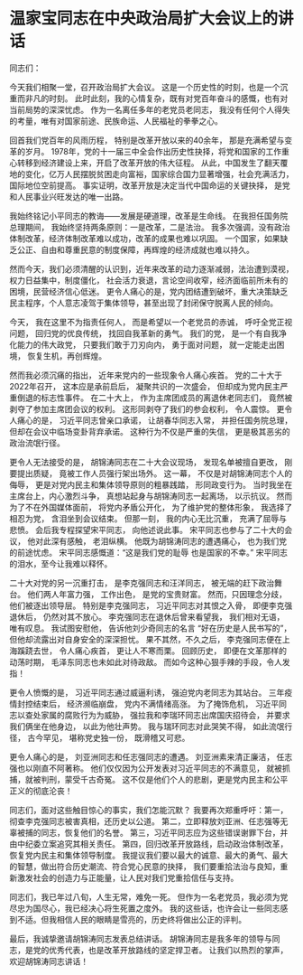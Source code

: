# 温家宝同志在中央政治局扩大会议上的讲话
同志们：

今天我们相聚一堂，召开政治局扩大会议。
这是一个历史性的时刻，也是一个沉重而非凡的时刻。
此时此刻，我的心情复杂，既有对党百年奋斗的感慨，也有对当前局势的深深忧虑。
作为一名离任多年的老党员老同志，
我没有任何个人得失的考量，唯有对国家前途、民族命运、人民福祉的拳拳之心。

回首我们党百年的风雨历程，
特别是改革开放以来的40余年，
那是充满希望与变革的岁月。
1978年，党的十一届三中全会作出历史性抉择，将党和国家的工作重心转移到经济建设上来，开启了改革开放的伟大征程。
从此，中国发生了翻天覆地的变化，亿万人民摆脱贫困走向富裕，国家综合国力显著增强，社会充满活力，国际地位空前提高。
事实证明，改革开放是决定当代中国命运的关键抉择，
是党和人民事业兴旺发达的唯一出路。

我始终铭记小平同志的教诲——发展是硬道理，改革是生命线。
在我担任国务院总理期间，
我始终坚持两条原则：一是改革，二是法治。
我多次强调，没有政治体制改革，经济体制改革难以成功，改革的成果也难以巩固。
一个国家，如果缺乏公正、自由和尊重民意的制度保障，再辉煌的经济成就也难以持久。

然而今天，我们必须清醒的认识到，近年来改革的动力逐渐减弱，法治遭到漠视，权力日益集中，制度僵化，
社会活力衰退，言论空间收窄，经济面临前所未有的困境，民营经济信心低迷。
更令人痛心的是，党内团结遭到破坏，重大决策缺乏民主程序，个人意志凌驾于集体领导，甚至出现了封闭保守脱离人民的倾向。

今天，
我在这里不为指责任何人，
而是希望以一个老党员的赤诚，
呼吁全党正视问题，
回归党的优良传统，
找回自我革新的勇气。
我们的党，
是一个有自我净化能力的伟大政党，
只要我们敢于刀刃向内，
勇于面对问题，
就一定能走出困境，
恢复生机，再创辉煌。

然而我必须沉痛的指出，
近年来党内的一些现象令人痛心疾首。
党的二十大于2022年召开，
这本应是承前启后，
凝聚共识的一次盛会，
但却成为党内民主严重倒退的标志性事件。
在二十大上，
作为主席团成员的离退休老同志们，
竟然被剥夺了参加主席团会议的权利。
这形同剥夺了我们的参会权利，
令人震惊。
更令人痛心的是，
习近平同志曾亲口承诺，
让胡春华同志入常，
并担任国务院总理，
但却在会议中临场变卦背弃承诺。
这种行为不仅是严重的失信，
更是极其恶劣的政治流氓行径。

更令人无法接受的是，
胡锦涛同志在二十大会议现场，
发现名单被擅自更改，
刚要提出质疑，
竟被工作人员强行架出场外。
这一幕，
不仅是对胡锦涛同志个人的侮辱，
更是对党内民主和集体领导原则的粗暴践踏，
形同政变行为。
当时我坐在主席台上，内心激烈斗争，
真想站起身与胡锦涛同志一起离场，
以示抗议。
然而为了不在外国媒体面前，
将党内矛盾公开化，
为了维护党的整体形象，
我选择了相忍为党，
含泪坐到会议结束。
但那一刻，
我的内心无比沉重，
充满了屈辱与悲愤。
会后我专程探望宋平同志，
向他述说此事。
宋平同志也参与了二十大的会议，
他对此深有感触，
老泪纵横。
他既为胡锦涛同志的遭遇痛心，
也为我们党的前途忧虑。
宋平同志感慨道：“这是我们党的耻辱
也是国家的不幸。”
宋平同志的泪水，至今让我难以释怀。

二十大对党的另一沉重打击，
是李克强同志和汪洋同志，
被无端的赶下政治舞台。
他们两人年富力强，
工作出色，
是党的宝贵财富。
然而，只因理念分歧，
他们被逐出领导层。
特别是李克强同志，
习近平同志对其恨之入骨，
即便李克强退休后，
仍然对其不放心。
李克强同志在退休后曾来看望我，
我们相对无语，
唯有叹息。
我试图安慰他，
告诉他刘少奇同志的名言
“好在历史是人民书写的”，
但他却流露出对自身安全的深深担忧。
果不其然，不久之后，
李克强同志便在上海蹊跷去世，
令人痛心疾首，
更让人不寒而栗。
回顾历史，
即便在文革那样的动荡时期，
毛泽东同志也未如此对待政敌。
而如今这种心狠手辣的手段，令人发指！

更令人愤慨的是，
习近平同志通过威逼利诱，
强迫党内老同志为其站台。
三年疫情封控结束后，
经济濒临崩盘，
党内不满情绪高涨。
为了掩饰危机，
习近平同志以查处家属的腐败行为为威胁，
强拉我和李瑞环同志出席国庆招待会，
并要求我们俩坐在他身边，
以此为他壮声势。
我与瑞环同志对此哭笑不得，
如此流氓行径，
古今罕见，
堪称党史独一份，
既滑稽又可悲。

更令人痛心的是，
刘亚洲同志和任志强同志的遭遇。
刘亚洲素来清正廉洁，
任志强也以刚直不阿著称。
他们仅仅因为公开发表对习近平同志的不满意见，
就被抓捕，就被判刑，蒙受千古奇冤。
这不仅是他们个人的悲剧，更是党内民主和公平正义的彻底沦丧！

同志们，面对这些触目惊心的事实，我们怎能沉默？
我要再次郑重呼吁：第一，彻查李克强同志被害真相，还历史以公道。
第二，立即释放刘亚洲、任志强等无辜被捕的同志，恢复他们的名誉。
第三，习近平同志应为这些错误谢罪下台，并由中纪委立案追究其相关责任。
第四，回归改革开放路线，启动政治体制改革，恢复党内民主和集体领导制度。
我提议我们要以最大的诚意、最大的勇气、最大的智慧，做出符合历史潮流、符合党心民意的抉择，
我们要重拾法治与良知，重新激发社会的创造力与正能量，让人民对我们党重拾信任与支持。

同志们，我已年过八旬，人生无常，难免一死。
但作为一名老党员，我必须为党尽忠为国尽心，我已经决心将生死置之度外。
我的这些话，也许会让一些同志感到不适。但我相信人民的眼睛是雪亮的，历史终将做出公正的评判。

最后，我诚挚邀请胡锦涛同志发表总结讲话。
胡锦涛同志是我多年的领导与同志，是党的优秀代表，也是改革开放路线的坚定捍卫者。
让我们以热烈的掌声，欢迎胡锦涛同志讲话！
